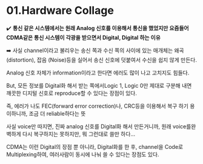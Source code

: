 # 01.Hardware Collage

✔️ **통신 같은 시스템에서는 원래 Analog 신호를 이용해서 통신을 했었지만 요즘들어 CDMA같은 통신 시스템이 각광을 받으면서 Digital, Digital 하는 이유**

➡️ 사실 channel이라고 불리우는 송신 쪽과 수신 쪽의 사이에 있는 매개체는 왜곡 (distortion), 잡음 (Noise)등을 실어서 송신 신호에 덧붙여서 수신을 쉽지 않게 만든다.

Analog 신호 자체가 information이라고 한다면 에러도 많이 나고 고치지도 힘들다.

But, 모든 정보를 Digital화 해서 받는 쪽에서Logic 1, Logic 0만 제대로 구분해 내면 깨끗한 디지털 신호로 reproduce할 수 있다는 장점이 있다. 

즉, 에러가 나도 FEC(forward error correction)나, CRC등을 이용해서 복구 하기 용이하니까, 조금 더 reliable하다는 뜻

사실 voice만 따지면, 진짜 analog 신호를 Digital화 해서 만든거니까, 원래 voice를완벽하게 다시 복구하지는 못하지만, 뭐 그런대로 쓸만 하다...

 CDMA는 이런 Digital의 장점 뿐 아니라, Digital화를 한 후, channel을 Code로 Multiplexing하여, 여러사람이 동시에 나눠 쓸 수 있다는 장점도 있다.




